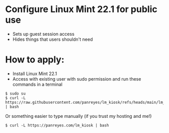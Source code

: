 # Configure Linux Mint 22.1 for public use
- Sets up guest session access
- Hides things that users shouldn't need

# How to apply:
- Install Linux Mint 22.1
- Access with existing user with sudo permission and run these commands in a terminal
```
$ sudo su
$ curl -L https://raw.githubusercontent.com/panreyes/lm_kiosk/refs/heads/main/lm_kiosk.sh | bash
```
Or something easier to type manually (if you trust my hosting and me!)
```
$ curl -L https://panreyes.com/lm_kiosk | bash
```
